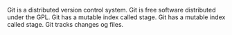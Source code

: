Git is a distributed version control system.
Git is free software distributed under the GPL.
Git has a mutable index called stage.
Git has a mutable index called stage.
Git tracks changes og files.

